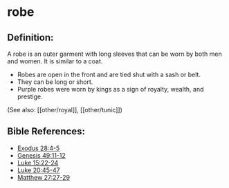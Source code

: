 # robe #

## Definition: ##

A robe is an outer garment with long sleeves that can be worn by both men and women. It is similar to a coat.

* Robes are open in the front and are tied shut with a sash or belt.
* They can be long or short.
* Purple robes were worn by kings as a sign of royalty, wealth, and prestige.

(See also: [[other/royal]], [[other/tunic]])

## Bible References: ##

* [Exodus 28:4-5](en/tn/exo/help/28/04)
* [Genesis 49:11-12](en/tn/gen/help/49/11)
* [Luke 15:22-24](en/tn/luk/help/15/22)
* [Luke 20:45-47](en/tn/luk/help/20/45)
* [Matthew 27:27-29](en/tn/mat/help/27/27)